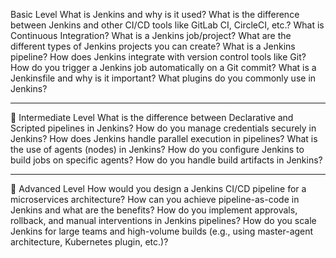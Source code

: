 Basic Level
	What is Jenkins and why is it used?
	What is the difference between Jenkins and other CI/CD tools like GitLab CI, CircleCI, etc.?
    What is Continuous Integration?
	What is a Jenkins job/project?
	What are the different types of Jenkins projects you can create?
	What is a Jenkins pipeline?
	How does Jenkins integrate with version control tools like Git?
	How do you trigger a Jenkins job automatically on a Git commit?
	What is a Jenkinsfile and why is it important?
	What plugins do you commonly use in Jenkins?
________________________________________
🔹 Intermediate Level
	What is the difference between Declarative and Scripted pipelines in Jenkins?
	How do you manage credentials securely in Jenkins?
	How does Jenkins handle parallel execution in pipelines?
	What is the use of agents (nodes) in Jenkins?
	How do you configure Jenkins to build jobs on specific agents?
	How do you handle build artifacts in Jenkins?
________________________________________
🔹 Advanced Level
	How would you design a Jenkins CI/CD pipeline for a microservices architecture?
	How can you achieve pipeline-as-code in Jenkins and what are the benefits?
	How do you implement approvals, rollback, and manual interventions in Jenkins pipelines?
	How do you scale Jenkins for large teams and high-volume builds (e.g., using master-agent architecture, Kubernetes plugin, etc.)?
